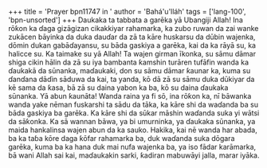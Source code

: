 +++
title = 'Prayer bpn11747 in '
author = 'Bahá'u'lláh'
tags = ['lang-100', 'bpn-unsorted']
+++
Daukaka ta tabbata a garēka yā Ubangiji Allah! Ina rōƙon ka ɗaga gizāgizan cikakkiyar rahamarka, ka zubo ruwan da zai wanke zukācen bāyinka da duka dauɗar da zā ta kāre huskarsu da dūbin wajenka, dōmin dukan gabāɗayansu, su bāda gaskiya a garēka, kai da ka rāyā su, ka halicce su. Ka taimake su yā Allah! Ta wajen girman īkonka, su sāmu dāmar shiga cikin hālin da zā su iya bambanta ƙamshin turāren tufāfin wanda ka ɗaukakā da sūnanka, maɗaukaki, don su sāmu dāmar ƙaunar ka, kuma su ɗanɗana dāɗin sāduwa da kai, ta yanda, kō dā zā su sāmu duka dūkiyar da kē sama da ƙasa, bā zā su daina yabon ka ba, kō su daina ɗaukaka sūnanka.
Yā abun ƙaunāta! Wanda raina ya fi sō, ina rōƙon ka, nī bāwanka wanda yake nēman fuskarshi ta sādu da tāka, ka kāre shi da waɗanda ba su bāda gaskiya ba garēka. Ka kāre shi da sūkar māshin waɗanda suka yi wātsi da sāƙonka. Ka sā wannan bāwa, ya bi umurninka, ya ɗaukaka sūnanka, ya maida hankalinsa wajen abun da ka sauko. Hakika, kai nē wanda har abada, ba ka taɓa kōre daga ƙōfar rahamarka ba, duk waɗanda suka dōgara garēka, kuma ba ka hana duk mai nufa wajenka ba, ya iso fādar karāmarka, bā wani Allah sai kai, maɗaukakin sarki, ƙadiran mabuwāyi jalla, marar iyāka.
